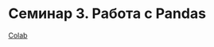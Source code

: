 # Семинар 3. Работа с Pandas

[Colab](https://colab.research.google.com/drive/1RWfr2VbpC3gXsdRZG8z9YSr5_XmERCK9?usp=sharing)